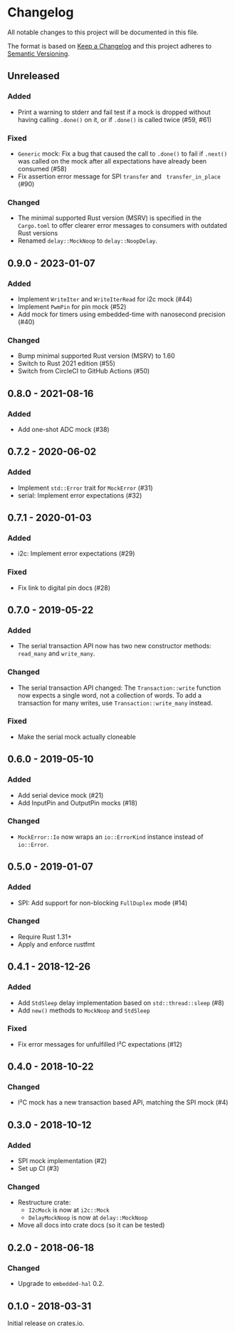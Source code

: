 # Changelog

All notable changes to this project will be documented in this file.

The format is based on [Keep a Changelog](http://keepachangelog.com/en/1.0.0/)
and this project adheres to [Semantic Versioning](http://semver.org/spec/v2.0.0.html).

## Unreleased

### Added

- Print a warning to stderr and fail test if a mock is dropped without having
  calling `.done()` on it, or if `.done()` is called twice (#59, #61)

### Fixed

- `Generic` mock: Fix a bug that caused the call to `.done()` to fail if
  `.next()` was called on the mock after all expectations have already been
  consumed (#58)
- Fix assertion error message for SPI `transfer` and ` transfer_in_place` (#90)

### Changed

- The minimal supported Rust version (MSRV) is specified in the `Cargo.toml` to
  offer clearer error messages to consumers with outdated Rust versions
- Renamed `delay::MockNoop` to `delay::NoopDelay`.


## 0.9.0 - 2023-01-07

### Added

- Implement `WriteIter` and `WriteIterRead` for i2c mock (#44)
- Implement `PwmPin` for pin mock (#52)
- Add mock for timers using embedded-time with nanosecond precision (#40)

### Changed

- Bump minimal supported Rust version (MSRV) to 1.60
- Switch to Rust 2021 edition (#55)
- Switch from CircleCI to GitHub Actions (#50)


## 0.8.0 - 2021-08-16

### Added

- Add one-shot ADC mock (#38)


## 0.7.2 - 2020-06-02

### Added

- Implement `std::Error` trait for `MockError` (#31)
- serial: Implement error expectations (#32)


## 0.7.1 - 2020-01-03

### Added

- i2c: Implement error expectations (#29)

### Fixed

-  Fix link to digital pin docs (#28)


## 0.7.0 - 2019-05-22

### Added

- The serial transaction API now has two new constructor methods: `read_many`
  and `write_many`.

### Changed

- The serial transaction API changed: The `Transaction::write` function now
  expects a single word, not a collection of words. To add a transaction for
  many writes, use `Transaction::write_many` instead.

### Fixed

- Make the serial mock actually cloneable


## 0.6.0 - 2019-05-10

### Added

- Add serial device mock (#21)
- Add InputPin and OutputPin mocks (#18)

### Changed

- `MockError::Io` now wraps an `io::ErrorKind` instance instead of `io::Error`.


## 0.5.0 - 2019-01-07

### Added

- SPI: Add support for non-blocking `FullDuplex` mode (#14)

### Changed

- Require Rust 1.31+
- Apply and enforce rustfmt


## 0.4.1 - 2018-12-26

### Added

- Add `StdSleep` delay implementation based on `std::thread::sleep` (#8)
- Add `new()` methods to `MockNoop` and `StdSleep`

### Fixed

- Fix error messages for unfulfilled I²C expectations (#12)


## 0.4.0 - 2018-10-22

### Changed

- I²C mock has a new transaction based API, matching the SPI mock (#4)


## 0.3.0 - 2018-10-12

### Added

- SPI mock implementation (#2)
- Set up CI (#3)

### Changed

- Restructure crate:
  - `I2cMock` is now at `i2c::Mock`
  - `DelayMockNoop` is now at `delay::MockNoop`
- Move all docs into crate docs (so it can be tested)


## 0.2.0 - 2018-06-18

### Changed

- Upgrade to `embedded-hal` 0.2.


## 0.1.0 - 2018-03-31

Initial release on crates.io.
